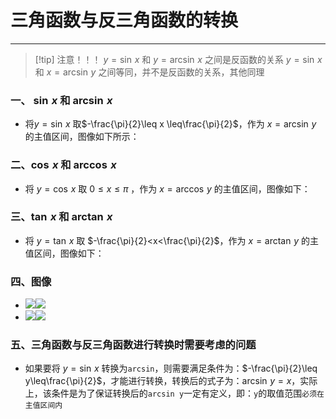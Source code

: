 # 三角函数与反三角函数的转换

---

>[!tip] 注意！！！
>$y=\sin\,x$ 和 $y=\arcsin\,x$ 之间是反函数的关系
>$y=\sin\,x$ 和 $x=\arcsin\,y$ 之间等同，并不是反函数的关系，其他同理
### 一、 $\sin\,x$ 和 $\arcsin\,x$

- 将$y=\sin\,x$ 取$-\frac{\pi}{2}\leq x \leq\frac{\pi}{2}$，作为 $x=\arcsin\,y$ 的主值区间，图像如下所示：
### 二、$\cos\,x$ 和 $\arccos\,x$

- 将 $y=\cos\,x$ 取 $0\leq x\leq\pi$ ，作为 $x=\arccos\,y$ 的主值区间，图像如下：
### 三、$\tan\,x$ 和 $\arctan\,x$

- 将 $y=\tan\,x$ 取 $-\frac{\pi}{2}<x<\frac{\pi}{2}$，作为 $x=\arctan\,y$ 的主值区间，图像如下：
### 四、图像

- ![](零基础/assets/Pasted%20image%2020250302185610.png)![](零基础/assets/Pasted%20image%2020250302185638.png)
- ![](零基础/assets/Pasted%20image%2020250302185618.png)![](零基础/assets/Pasted%20image%2020250302185652.png)
### 五、三角函数与反三角函数进行转换时需要考虑的问题

- 如果要将 $y=\sin\,x$ 转换为`arcsin`，则需要满足条件为：$-\frac{\pi}{2}\leq y\leq\frac{\pi}{2}$，才能进行转换，转换后的式子为：$\arcsin\,y=x$，实际上，该条件是为了保证转换后的`arcsin y`一定有定义，即：`y`的取值范围`必须在主值区间内`